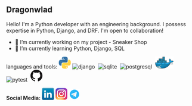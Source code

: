 
## Dragonwlad

Hello! I'm a Python developer with an engineering background. I possess expertise in Python, Django, and DRF. I'm open to collaboration!


- 🔭 I’m currently working on my project - Sneaker Shop
- 🌱 I’m currently learning Python, Django, SQL


languages and tools:
<a href="https://www.python.org/" title="Python"><img src="icons/python.png" /></a>
<img src="https://cdn.jsdelivr.net/gh/devicons/devicon/icons/django/django-plain-wordmark.svg" title="django" alt="django" width="50"/>&nbsp;
<img src="https://cdn.jsdelivr.net/gh/devicons/devicon/icons/sqlite/sqlite-original-wordmark.svg" title="sqlite" alt="sqlite" width="50"/>&nbsp;
<img src="https://cdn.jsdelivr.net/gh/devicons/devicon/icons/postgresql/postgresql-original-wordmark.svg" title="postgresql" alt="postgresql" width="50"/>&nbsp;
<a href="https://www.docker.com/" title="Docker"><img src="icons/docker.png" /></a>
<img src="https://cdn.jsdelivr.net/gh/devicons/devicon/icons/pytest/pytest-original-wordmark.svg" title="pytest" alt="pytest" width="50"/>&nbsp;
<a href="https://github.com/" title="GitHub"><img src="icons/github.png" /></a>


**Social Media:**
<a href="https://www.linkedin.com/in/vladislav-morelia" ><img src="icons/linkedin.png" /></a>
[![Instagram](icons/instagram.png)](https://www.instagram.com/dragonwlad/)
<a href="https://t.me/Vladislav_Morelia" title="Tg"><img src="icons/tg.png" width="30" /></a>
